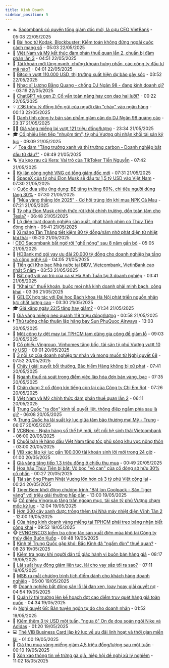 ```yaml
---
title: Kinh Doanh
sidebar_position: 5
---
```


<!-- dantri-kinh-doanh:START -->
- 🏊 [Sacombank có quyền tổng giám đốc mới, là cựu CEO VietBank](https://dantri.com.vn/kinh-doanh/sacombank-co-quyen-tong-giam-doc-moi-la-cuu-ceo-vietbank-20250522120106383.htm) - 05:08 22/05/2025
- 🦆 [Bài học từ Kodak, Blockbuster: Kiểm toán không đứng ngoài cuộc cách mạng số](https://dantri.com.vn/kinh-doanh/bai-hoc-tu-kodak-blockbuster-kiem-toan-khong-dung-ngoai-cuoc-cach-mang-so-20250522115230000.htm) - 05:03 22/05/2025
- 🦄 [Việt Nam và Mỹ kết thúc đàm phán thuế quan lần 2, chuẩn bị đàm phán lần 3](https://dantri.com.vn/kinh-doanh/viet-nam-va-my-ket-thuc-dam-phan-thue-quan-lan-2-chuan-bi-dam-phan-lan-3-20250522111344140.htm) - 04:51 22/05/2025
- 🌝 [Tài khoản mới tăng mạnh, chứng khoán hưng phấn, các công ty đầu tư mã nào?](https://dantri.com.vn/kinh-doanh/tai-khoan-moi-tang-manh-chung-khoan-hung-phan-cac-cong-ty-dau-tu-ma-nao-20250522082417133.htm) - 04:01 22/05/2025
- 💃 [Bitcoin vượt 110.000 USD, thị trường xuất hiện dự báo gây sốc](https://dantri.com.vn/kinh-doanh/bitcoin-vuot-110000-usd-thi-truong-xuat-hien-du-bao-gay-soc-20250522102652781.htm) - 03:52 22/05/2025
- 🦏 [Nhạc sĩ Lương Bằng Quang - chồng DJ Ngân 98 - đang kinh doanh gì?](https://dantri.com.vn/kinh-doanh/nhac-si-luong-bang-quang-chong-dj-ngan-98-dang-kinh-doanh-gi-20250522090833833.htm) - 03:19 22/05/2025
- 🦩 [ChatGPT và gen Z: Cố vấn toàn năng hay con dao hai lưỡi?](https://dantri.com.vn/kinh-doanh/chatgpt-va-gen-z-co-van-toan-nang-hay-con-dao-hai-luoi-20250515110913708.htm) - 00:22 22/05/2025
- 💡 [7,36 triệu tỷ đồng tiền gửi của người dân &quot;chảy&quot; vào ngân hàng](https://dantri.com.vn/kinh-doanh/736-trieu-ty-dong-tien-gui-cua-nguoi-dan-chay-vao-ngan-hang-20250521100152150.htm) - 00:13 22/05/2025
- 🌊 [Danh tính công ty bán sản phẩm giảm cân do DJ Ngân 98 quảng cáo](https://dantri.com.vn/kinh-doanh/danh-tinh-cong-ty-ban-san-pham-giam-can-do-dj-ngan-98-quang-cao-20250521194258153.htm) - 23:37 21/05/2025
- 🧑‍💻 [Giá vàng miếng lại vượt 121 triệu đồng/lượng](https://dantri.com.vn/kinh-doanh/gia-vang-mieng-lai-vuot-121-trieu-dongluong-20250522001114683.htm) - 23:34 21/05/2025
- 🎓 [Cổ phiếu liên tiếp &quot;nhuộm tím&quot;, tỷ phú Vượng ghi nhận khối tài sản kỷ lục](https://dantri.com.vn/kinh-doanh/co-phieu-lien-tiep-nhuom-tim-ty-phu-vuong-ghi-nhan-khoi-tai-san-ky-luc-20250521155829689.htm) - 09:09 21/05/2025
- 🪄 [Tọa đàm &quot;Tăng trưởng xanh và thị trường carbon - Doanh nghiệp bắt đầu từ đâu?&quot;](https://dantri.com.vn/kinh-doanh/toa-dam-tang-truong-xanh-va-thi-truong-carbon-doanh-nghiep-bat-dau-tu-dau-20250521115235624.htm) - 08:49 21/05/2025
- 🪜 [Vụ kẹo rau củ Kera: Vai trò của TikToker Tiến Nguyễn](https://dantri.com.vn/kinh-doanh/vu-keo-rau-cu-kera-vai-tro-cua-tiktoker-tien-nguyen-20250521012907376.htm) - 07:42 21/05/2025
- 🦄 [Kỳ lân công nghệ VNG có tổng giám đốc mới](https://dantri.com.vn/kinh-doanh/ky-lan-cong-nghe-vng-co-tong-giam-doc-moi-20250521132827182.htm) - 07:31 21/05/2025
- 💯 [SpaceX của tỷ phú Elon Musk sẽ đầu tư 1,5 tỷ USD vào Việt Nam](https://dantri.com.vn/kinh-doanh/spacex-cua-ty-phu-elon-musk-se-dau-tu-15-ty-usd-vao-viet-nam-20250521124119558.htm) - 07:30 21/05/2025
- 💡 [Cuộc đua siêu ứng dụng: BE tăng trưởng 60%, chi tiêu người dùng tăng 30%](https://dantri.com.vn/kinh-doanh/cuoc-dua-sieu-ung-dung-be-tang-truong-60-chi-tieu-nguoi-dung-tang-30-20250521134948342.htm) - 07:30 21/05/2025
- 🧰 [&quot;Mùa vàng thắng lớn 2025&quot; - Cơ hội trúng lớn khi mua NPK Cà Mau](https://dantri.com.vn/kinh-doanh/mua-vang-thang-lon-2025-co-hoi-trung-lon-khi-mua-npk-ca-mau-20250521123635041.htm) - 07:21 21/05/2025
- 🎊 [Tỷ phú Elon Musk chính thức rút khỏi chính trường, dồn toàn tâm cho Tesla?](https://dantri.com.vn/kinh-doanh/ty-phu-elon-musk-chinh-thuc-rut-khoi-chinh-truong-don-toan-tam-cho-tesla-20250521102108927.htm) - 06:48 21/05/2025
- 🔭 [Lộ diện loạt doanh nghiệp sản xuất, phát hành phim có Thùy Tiên đóng chính](https://dantri.com.vn/kinh-doanh/lo-dien-loat-doanh-nghiep-san-xuat-phat-hanh-phim-co-thuy-tien-dong-chinh-20250521111245814.htm) - 05:41 21/05/2025
- 💼 [Xi măng Tân Thắng tiết kiệm 80 tỷ đồng/năm nhờ phát điện từ nhiệt khí thải](https://dantri.com.vn/kinh-doanh/xi-mang-tan-thang-tiet-kiem-80-ty-dongnam-nho-phat-dien-tu-nhiet-khi-thai-20250521115928367.htm) - 05:20 21/05/2025
- 🕯 [CEO Sacombank bất ngờ rời &quot;ghế nóng&quot; sau 8 năm gắn bó](https://dantri.com.vn/kinh-doanh/ceo-sacombank-bat-ngo-roi-ghe-nong-sau-8-nam-gan-bo-20250521114829663.htm) - 05:05 21/05/2025
- 🫣 [HDBank mở gói vay ưu đãi 20.000 tỷ đồng cho doanh nghiệp hạ tầng và công nghệ số](https://dantri.com.vn/kinh-doanh/hdbank-mo-goi-vay-uu-dai-20000-ty-dong-cho-doanh-nghiep-ha-tang-va-cong-nghe-so-20250521105827431.htm) - 04:05 21/05/2025
- 🤠 [Tiền gửi Kho bạc Nhà nước tại BIDV, Vietcombank, VietinBank cao nhất 5 năm](https://dantri.com.vn/kinh-doanh/tien-gui-kho-bac-nha-nuoc-tai-bidv-vietcombank-vietinbank-cao-nhat-5-nam-20250521093713889.htm) - 03:53 21/05/2025
- 🌈 [Bất ngờ với vai trò của ca sĩ Hà Anh Tuấn tại 3 doanh nghiệp](https://dantri.com.vn/kinh-doanh/bat-ngo-voi-vai-tro-cua-ca-si-ha-anh-tuan-tai-3-doanh-nghiep-20250520161619808.htm) - 03:41 21/05/2025
- 🦅 [&quot;Khai tử&quot; thuế khoán, buộc mọi nhà kinh doanh phải minh bạch, công khai](https://dantri.com.vn/kinh-doanh/khai-tu-thue-khoan-buoc-moi-nha-kinh-doanh-phai-minh-bach-cong-khai-20250521010959224.htm) - 03:36 21/05/2025
- 🌁 [GELEX hợp tác với Đại học Bách khoa Hà Nội phát triển nguồn nhân lực chất lượng cao](https://dantri.com.vn/kinh-doanh/gelex-hop-tac-voi-dai-hoc-bach-khoa-ha-noi-phat-trien-nguon-nhan-luc-chat-luong-cao-20250521100508342.htm) - 03:30 21/05/2025
- 🎓 [Giá xăng ngày 22/5 tăng hay giảm?](https://dantri.com.vn/kinh-doanh/gia-xang-ngay-225-tang-hay-giam-20250520234832091.htm) - 01:34 21/05/2025
- 📝 [Giá vàng miếng neo quanh 119 triệu đồng/lượng](https://dantri.com.vn/kinh-doanh/gia-vang-mieng-neo-quanh-119-trieu-dongluong-20250521014918946.htm) - 00:58 21/05/2025
- 🕴 [Thủ tướng chấp thuận lập hãng bay Sun PhuQuoc Airways](https://dantri.com.vn/xa-hoi/thu-tuong-chap-thuan-lap-hang-bay-sun-phuquoc-airways-20250520194149949.htm) - 13:03 20/05/2025
- 🧰 [Một công ty dệt may tại TPHCM tạm dừng gia công để giảm lỗ](https://dantri.com.vn/kinh-doanh/mot-cong-ty-det-may-tai-tphcm-tam-dung-gia-cong-de-giam-lo-20250520153032900.htm) - 09:03 20/05/2025
- 🤖 [Cổ phiếu Vingroup, Vinhomes tăng bốc, tài sản tỷ phú Vượng vượt 10 tỷ USD](https://dantri.com.vn/kinh-doanh/co-phieu-vingroup-vinhomes-tang-boc-tai-san-ty-phu-vuong-vuot-10-ty-usd-20250520155739290.htm) - 09:01 20/05/2025
- 🤠 [3 nỗi sợ của doanh nghiệp tư nhân và mong muốn từ Nghị quyết 68](https://dantri.com.vn/kinh-doanh/3-noi-so-cua-doanh-nghiep-tu-nhan-va-mong-muon-tu-nghi-quyet-68-20250519085430598.htm) - 07:52 20/05/2025
- 🌮 [Chây ì giải quyết bồi thường, Bảo hiểm Hàng không bị xử phạt](https://dantri.com.vn/kinh-doanh/chay-i-giai-quyet-boi-thuong-bao-hiem-hang-khong-bi-xu-phat-20250520111440880.htm) - 07:41 20/05/2025
- 🦄 [Ngành thuế rà soát trọng điểm việc lập hóa đơn bán vàng, bạc](https://dantri.com.vn/kinh-doanh/nganh-thue-ra-soat-trong-diem-viec-lap-hoa-don-ban-vang-bac-20250519182226695.htm) - 07:35 20/05/2025
- 👺 [Chân dung 2 cổ đông kín tiếng còn lại của Công ty Chị Em Rọt](https://dantri.com.vn/kinh-doanh/chan-dung-2-co-dong-kin-tieng-con-lai-cua-cong-ty-chi-em-rot-20250520134512025.htm) - 07:26 20/05/2025
- 🤗 [Việt Nam và Mỹ chính thức đàm phán thuế quan lần 2](https://dantri.com.vn/kinh-doanh/viet-nam-va-my-chinh-thuc-dam-phan-thue-quan-lan-2-20250520122030788.htm) - 06:11 20/05/2025
- 💪 [Trung Quốc &quot;ra đòn&quot; kinh tế quyết liệt, thông điệp ngầm phía sau là gì?](https://dantri.com.vn/kinh-doanh/trung-quoc-ra-don-kinh-te-quyet-liet-thong-diep-ngam-phia-sau-la-gi-20250520130527692.htm) - 06:08 20/05/2025
- ⚗️ [Trung Quốc hạ lãi suất kỷ lục giữa tâm bão thương mại Mỹ - Trung](https://dantri.com.vn/kinh-doanh/trung-quoc-ha-lai-suat-ky-luc-giua-tam-bao-thuong-mai-my-trung-20250520123535084.htm) - 06:07 20/05/2025
- 🧠 [VCBNeo - Ngân hàng số thế hệ mới, kết nối hệ sinh thái Vietcombank](https://dantri.com.vn/kinh-doanh/vcbneo-ngan-hang-so-the-he-moi-ket-noi-he-sinh-thai-vietcombank-20250519210726538.htm) - 06:00 20/05/2025
- 🗽 [Chuỗi bán lẻ hàng đầu Việt Nam tăng tốc phủ sóng khu vực nông thôn](https://dantri.com.vn/kinh-doanh/chuoi-ban-le-hang-dau-viet-nam-tang-toc-phu-song-khu-vuc-nong-thon-20250520092037849.htm) - 03:00 20/05/2025
- 🫣 [VIB xác lập kỷ lục gần 100.000 tài khoản sinh lời mới trong 24 giờ](https://dantri.com.vn/kinh-doanh/vib-xac-lap-ky-luc-gan-100000-tai-khoan-sinh-loi-moi-trong-24-gio-20250519220813889.htm) - 01:00 20/05/2025
- 🫣 [Giá vàng tăng tiếp 1,3 triệu đồng ở chiều thu mua](https://dantri.com.vn/kinh-doanh/gia-vang-tang-tiep-13-trieu-dong-o-chieu-thu-mua-20250520001602252.htm) - 00:49 20/05/2025
- 🫣 [Hoa hậu Thùy Tiên bị bắt: Vỏ bọc &quot;vô can&quot; của cổ đông sở hữu 30% cổ phần](https://dantri.com.vn/kinh-doanh/hoa-hau-thuy-tien-bi-bat-vo-boc-vo-can-cua-co-dong-so-huu-30-co-phan-20250520004324819.htm) - 00:27 20/05/2025
- 💂 [Tài sản ông Phạm Nhật Vượng lớn hơn cả 3 tỷ phú Việt cộng lại](https://dantri.com.vn/kinh-doanh/tai-san-ong-pham-nhat-vuong-lon-hon-ca-3-ty-phu-viet-cong-lai-20250520055132756.htm) - 00:24 20/05/2025
- 💫 [Tiger Beer khởi động chương trình &quot;Bật lon Coolpack - Săn Tiger vàng&quot; với triệu giải thưởng hấp dẫn](https://dantri.com.vn/kinh-doanh/tiger-beer-khoi-dong-chuong-trinh-bat-lon-coolpack-san-tiger-vang-voi-trieu-giai-thuong-hap-dan-20250519155801008.htm) - 13:00 19/05/2025
- 😺 [Cổ phiếu Vingroup tăng trần ngoạn mục, tài sản tỷ phú Vượng chạm mốc kỷ lục](https://dantri.com.vn/kinh-doanh/co-phieu-vingroup-tang-tran-ngoan-muc-tai-san-ty-phu-vuong-cham-moc-ky-luc-20250519173044897.htm) - 12:04 19/05/2025
- 🦆 [Hơn 300 cây xanh được trồng thêm tại Nhà máy nhiệt điện Vĩnh Tân 2](https://dantri.com.vn/kinh-doanh/hon-300-cay-xanh-duoc-trong-them-tai-nha-may-nhiet-dien-vinh-tan-2-20250519171045077.htm) - 12:00 19/05/2025
- 👀 [Cửa hàng kinh doanh vàng miếng tại TPHCM phải treo bảng nhận biết công khai](https://dantri.com.vn/kinh-doanh/cua-hang-kinh-doanh-vang-mieng-tai-tphcm-phai-treo-bang-nhan-biet-cong-khai-20250519163831315.htm) - 09:52 19/05/2025
- 🐵 [EVNGENCO3 kiểm tra công tác sản xuất điện mùa khô tại Công ty thủy điện Buôn Kuốp](https://dantri.com.vn/kinh-doanh/evngenco3-kiem-tra-cong-tac-san-xuat-dien-mua-kho-tai-cong-ty-thuy-dien-buon-kuop-20250519163026651.htm) - 09:48 19/05/2025
- 🤖 [Kinh tế Trung Quốc gặp khó: Bắc Kinh đã &quot;ngấm đòn&quot; thuế quan?](https://dantri.com.vn/kinh-doanh/kinh-te-trung-quoc-gap-kho-bac-kinh-da-ngam-don-thue-quan-20250519145314802.htm) - 08:28 19/05/2025
- 💂 [Kiểm tra ngay khi người dân tố giác hành vi buôn bán hàng giả](https://dantri.com.vn/kinh-doanh/kiem-tra-ngay-khi-nguoi-dan-to-giac-hanh-vi-buon-ban-hang-gia-20250519151553737.htm) - 08:17 19/05/2025
- 🦆 [Lãi suất huy động giảm liên tục, lãi cho vay sắp tới ra sao?](https://dantri.com.vn/kinh-doanh/lai-suat-huy-dong-giam-lien-tuc-lai-cho-vay-sap-toi-ra-sao-20250519140035829.htm) - 07:11 19/05/2025
- 🦅 [MSB ra mắt chương trình tích điểm dành cho khách hàng doanh nghiệp](https://dantri.com.vn/kinh-doanh/msb-ra-mat-chuong-trinh-tich-diem-danh-cho-khach-hang-doanh-nghiep-20250519110042546.htm) - 05:00 19/05/2025
- 😎 [Doanh nghiệp bất động sản lỗ lãi đan xen, loay hoay giải quyết nợ](https://dantri.com.vn/kinh-doanh/doanh-nghiep-bat-dong-san-lo-lai-dan-xen-loay-hoay-giai-quyet-no-20250519113027282.htm) - 04:54 19/05/2025
- 🐎 [Quản lý thị trường lên kế hoạch đợt cao điểm truy quét hàng giả toàn quốc](https://dantri.com.vn/kinh-doanh/quan-ly-thi-truong-len-ke-hoach-dot-cao-diem-truy-quet-hang-gia-toan-quoc-20250519110537417.htm) - 04:34 19/05/2025
- 👍 [Nghị quyết 68: Bản tuyên ngôn tự do cho doanh nhân](https://dantri.com.vn/kinh-doanh/nghi-quyet-68-ban-tuyen-ngon-tu-do-cho-doanh-nhan-20250516120855149.htm) - 01:52 19/05/2025
- 🦒 [Kiếm thêm 3 tỷ USD một tuần, &quot;ngựa ô&quot; On đe dọa soán ngôi Nike và Adidas](https://dantri.com.vn/kinh-doanh/kiem-them-3-ty-usd-mot-tuan-ngua-o-on-de-doa-soan-ngoi-nike-va-adidas-20250518210904669.htm) - 01:20 19/05/2025
- 💻 [Thẻ VIB Business Card lập kỷ lục về ưu đãi linh hoạt và thời gian miễn lãi](https://dantri.com.vn/kinh-doanh/the-vib-business-card-lap-ky-luc-ve-uu-dai-linh-hoat-va-thoi-gian-mien-lai-20250518160237075.htm) - 01:00 19/05/2025
- 👺 [Giá thu mua vàng miếng giảm 4,5 triệu đồng/lượng sau một tuần](https://dantri.com.vn/kinh-doanh/gia-thu-mua-vang-mieng-giam-45-trieu-dongluong-sau-mot-tuan-20250519070658198.htm) - 00:10 19/05/2025
- 🧐 [Xôn xao thông tin về trứng gà giả, hiệp hội đề nghị xử lý nghiêm](https://dantri.com.vn/kinh-doanh/xon-xao-thong-tin-ve-trung-ga-gia-hiep-hoi-de-nghi-xu-ly-nghiem-20250518153817878.htm) - 11:02 18/05/2025<!-- dantri-kinh-doanh:END -->

